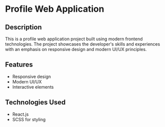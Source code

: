 # Profile Web Application

## Description
This is a profile web application project built using modern frontend technologies. The project showcases the developer's skills and experiences with an emphasis on responsive design and modern UI/UX principles.

## Features
- Responsive design
- Modern UI/UX
- Interactive elements

## Technologies Used
- React.js
- SCSS for styling


